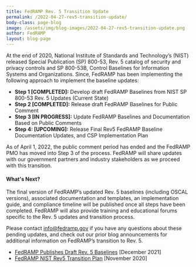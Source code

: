 ```yaml
---
title: FedRAMP Rev. 5 Transition Update
permalink: /2022-04-27-rev5-transition-update/
body-class: page-blog
image: /assets/img/blog-images/2022-04-27-rev5-transition-update.png
author: FedRAMP
layout: blog-page
---
```


At the end of 2020, National Institute of Standards and Technology’s (NIST) released Special Publication (SP) 800-53, Rev. 5 catalog of security and privacy controls and SP 800-53B, Control Baselines for Information Systems and Organizations. Since, FedRAMP has been implementing the following approach to implement the baseline updates:

- **Step 1 [COMPLETED]:** Develop draft FedRAMP Baselines from NIST SP 800-53 Rev. 5 Updates (Current State)
- **Step 2 [COMPLETED]:** Release draft FedRAMP Baselines for Public Comment
- **Step 3 [IN PROGRESS]:** Update FedRAMP Baselines and Documentation Based on Public Comments
- **Step 4: [UPCOMING]:** Release Final Rev5 FedRAMP Baseline Documentation Updates, and CSP Implementation Plan

As of April 1, 2022, the public comment period has ended and the FedRAMP PMO has moved into Step 3 of the process. FedRAMP will share updates with our government partners and industry stakeholders as we proceed with this transition. 

<h4>What's Next?</h4>
The final version of FedRAMP’s updated Rev. 5 baselines (including OSCAL versions), associated documentation and templates, an implementation guide, and compliance timeline will be published once all steps have been completed. FedRAMP will also provide training and educational forums specific to the Rev. 5 updates and transition process.

Please contact <a href="mailto:info@fedramp.gov">info@fedramp.gov</a> if you have any questions about these pending updates, and check out our prior blog announcements for additional information on FedRAMP’s transition to Rev. 5. 

- <a href="https://www.fedramp.gov/2021-12-21-FedRAMP-Publishes-Draft-Rev-5-Baselines/" target="_blank" rel="noopener noreferrer">FedRAMP Publishes Draft Rev. 5 Baselines</a> [December 2021]
- <a href="https://www.fedramp.gov/FedRAMP-NIST-Rev5-Transition-Plan/" target="_blank" rel="noopener noreferrer">FedRAMP NIST Rev5 Transition Plan</a> [November 2020]
